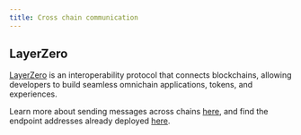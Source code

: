 ```yaml
---
title: Cross chain communication
---
```


## LayerZero

[LayerZero](https://layerzero.network/) is an interoperability protocol that connects blockchains, allowing developers to build seamless omnichain applications, tokens, and experiences.

Learn more about sending messages across chains [here](https://docs.layerzero.network/v2/developers/evm/getting-started), and find the endpoint addresses already deployed [here](https://docs.layerzero.network/v2/developers/evm/technical-reference/deployed-contracts).
